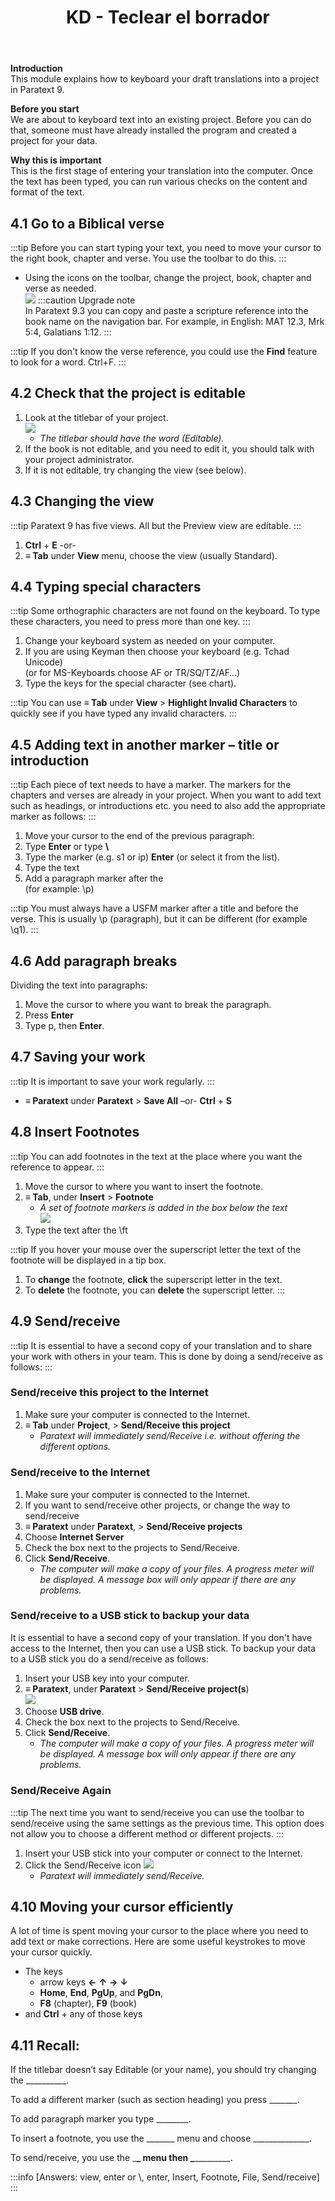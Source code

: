 ﻿---
title: 4. KD - Teclear el borrador
---

**Introduction**  
This module explains how to keyboard your draft translations into a project in Paratext 9.

**Before you start**  
We are about to keyboard text into an existing project. Before you can do that, someone must have already installed the program and created a project for your data.

**Why this is important**  
This is the first stage of entering your translation into the computer. Once the text has been typed, you can run various checks on the content and format of the text.

## 4.1 Go to a Biblical verse
:::tip
Before you can start typing your text, you need to move your cursor to the right book, chapter and verse. You use the toolbar to do this.
:::
-  Using the icons on the toolbar, change the project, book, chapter and verse as needed.  
  ![](../media/792b22d5f81b4a7e99d8f7113540d1b0.png) :::caution Upgrade note  
  In Paratext 9.3 you can copy and paste a scripture reference into the book name on the navigation bar. For example, in English: MAT 12.3, Mrk 5:4, Galatians 1:12.
:::

:::tip
If you don't know the verse reference, you could use the **Find** feature to look for a word. Ctrl+F.
:::

## 4.2 Check that the project is editable
1.  Look at the titlebar of your project.  
   ![](../media/2aebd544c3f685df0315dd065853516f.png)
    -  *The titlebar should have the word (Editable).*
1.  If the book is not editable, and you need to edit it, you should talk with your project administrator.
1.  If it is not editable, try changing the view (see below).

## 4.3 Changing the view
:::tip
Paratext 9 has five views. All but the Preview view are editable.
:::

1.  **Ctrl** + **E** -or-
1.  **≡ Tab** under **View** menu, choose the view (usually Standard).

## 4.4 Typing special characters
:::tip
Some orthographic characters are not found on the keyboard. To type these characters, you need to press more than one key.
:::

1.  Change your keyboard system as needed on your computer.
1.  If you are using Keyman then choose your keyboard (e.g. Tchad Unicode)  
   (or for MS-Keyboards choose AF or TR/SQ/TZ/AF…)
1.  Type the keys for the special character (see chart).

:::tip
You can use **≡ Tab** under **View** \> **Highlight Invalid Characters** to quickly see if you have typed any invalid characters.
:::

## 4.5 Adding text in another marker – title or introduction
:::tip
Each piece of text needs to have a marker. The markers for the chapters and verses are already in your project. When you want to add text such as headings, or introductions etc. you need to also add the appropriate marker as follows:
:::

1.  Move your cursor to the end of the previous paragraph:
1.  Type **Enter** or type **\\**
1.  Type the marker (e.g. s1 or ip) **Enter** (or select it from the list).
1.  Type the text
1.  Add a paragraph marker after the   
   (for example: \\p)

:::tip
You must always have a USFM marker after a title and before the verse. This is usually \\p (paragraph), but it can be different (for example \\q1).
:::

## 4.6 Add paragraph breaks

Dividing the text into paragraphs:

1.  Move the cursor to where you want to break the paragraph.
2.  Press **Enter**
3.  Type p, then **Enter**.

## 4.7 Saving your work
:::tip
It is important to save your work regularly.
:::

-  **≡ Paratext** under **Paratext** \> **Save All** –or- **Ctrl** + **S**

#####

## 4.8 Insert Footnotes
:::tip
You can add footnotes in the text at the place where you want the reference to appear.
:::

1.  Move the cursor to where you want to insert the footnote.
1.  **≡ Tab**, under **Insert** \> **Footnote**
     -  *A set of footnote markers is added in the box below the text*  
       ![](../media/2b33a4d17a03ff35921422daecbb4331.png)
1.  Type the text after the \\ft

:::tip
If you hover your mouse over the superscript letter the text of the footnote will be displayed in a tip box.
1.  To **change** the footnote, **click** the superscript letter in the text.
1.  To **delete** the footnote, you can **delete** the superscript letter.
:::

## 4.9 Send/receive
:::tip
It is essential to have a second copy of your translation and to share your work with others in your team. This is done by doing a send/receive as follows:
:::

### Send/receive this project to the Internet
1.  Make sure your computer is connected to the Internet.
1.  **≡ Tab** under **Project**, \> **Send/Receive this project**
     -  *Paratext will immediately send/Receive i.e. without offering the different options.*

#####

### Send/receive to the Internet
1.  Make sure your computer is connected to the Internet.
1.  If you want to send/receive other projects, or change the way to send/receive
1.  **≡ Paratext** under **Paratext**, \> **Send/Receive projects**
1.  Choose **Internet Server**
1.  Check the box next to the projects to Send/Receive.
1.  Click **Send/Receive**.
    -  *The computer will make a copy of your files. A progress meter will be displayed. A message box will only appear if there are any problems.*

### Send/receive to a USB stick to backup your data
It is essential to have a second copy of your translation. If you don't have access to the Internet, then you can use a USB stick. To backup your data to a USB stick you do a send/receive as follows:

1.  Insert your USB key into your computer.
1.  **≡ Paratext**, under **Paratext** \> **Send/Receive project(s**)  
   ![](../media/f0ebd42df124bfaa7ae66d287fa5e960.png)
1.  Choose **USB drive**.
1.  Check the box next to the projects to Send/Receive.
1.  Click **Send/Receive**.
     -  *The computer will make a copy of your files. A progress meter will be displayed. A message box will only appear if there are any problems.*

#####

### Send/Receive Again
:::tip
The next time you want to send/receive you can use the toolbar to send/receive using the same settings as the previous time. This option does not allow you to choose a different method or different projects.
:::

1.  Insert your USB stick into your computer or connect to the Internet.
1.  Click the Send/Receive icon ![](../media/1ef2ba0646b2eb0477c00f3ef38057f4.png)
    -  *Paratext will immediately send/Receive.*

## 4.10 Moving your cursor efficiently
A lot of time is spent moving your cursor to the place where you need to add text or make corrections. Here are some useful keystrokes to move your cursor quickly.

-  The keys
    -  arrow keys **←** **↑** **→** **↓**
    -  **Home**, **End**, **PgUp**, and **PgDn**,
    -  **F8** (chapter), **F9** (book)
-  and **Ctrl** + any of those keys

## 4.11 Recall:
If the titlebar doesn’t say Editable (or your name), you should try changing the \__________.

To add a different marker (such as section heading) you press \_______.

To add paragraph marker you type \________.

To insert a footnote, you use the \______\_ menu and choose \______________.

To send/receive, you use the \_______\_ menu then \________________.

:::info
[Answers: view, enter or \\, enter, Insert, Footnote, File, Send/receive]
:::